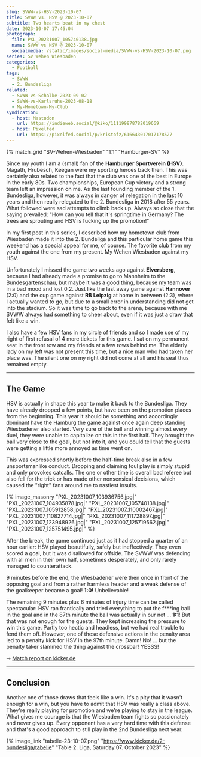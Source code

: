 ```yaml
---
slug: SVWW-vs-HSV-2023-10-07
title: SVWW vs. HSV @ 2023-10-07
subtitle: Two hearts beat in my chest
date: 2023-10-07 17:46:04
photograph:
  file: PXL_20231007_105740138.jpg
  name: SVWW vs HSV @ 2023-10-07
  socialmedia: /static/images/social-media/SVWW-vs-HSV-2023-10-07.png
series: SV Wehen Wiesbaden
categories:
  - Football
tags:
  - SVWW
  - 2. Bundesliga
related:
  - SVWW-vs-Schalke-2023-09-02
  - SVWW-vs-Karlsruhe-2023-08-18
  - My-Hometown-My-Club
syndication:
  - host: Mastodon
    url: https://indieweb.social/@kiko/111199878782019669
  - host: Pixelfed
    url: https://pixelfed.social/p/kristofz/616643017017178527
---
```


{% match_grid "SV-Wehen-Wiesbaden" "1:1" "Hamburger-SV" %}

Since my youth I am a (small) fan of the **Hamburger Sportverein (HSV)**. Magath, Hrubesch, Keegan were my sporting heroes back then. This was certainly also related to the fact that the club was one of the best in Europe in the early 80s. Two championships, European Cup victory and a strong team left an impression on me. As the last founding member of the 1. Bundesliga, however, it was always in danger of relegation in the last 10 years and then really relegated to the 2. Bundesliga in 2018 after 55 years. What followed were sad attempts to climb back up. Always so close that the saying prevailed: "How can you tell that it's springtime in Germany? The trees are sprouting and HSV is fucking up the promotion!"

In my first post in this series, I described how my hometown club from Wiesbaden made it into the 2. Bundeliga and this particular home game this weekend has a special appeal for me, of course. The favorite club from my youth against the one from my present. My Wehen Wiesbaden against my HSV.

<!-- more -->

Unfortunately I missed the game two weeks ago against **Elversberg**, because I had already made a promise to go to Mannheim to the Bundesgartenschau, but maybe it was a good thing, because my team was in a bad mood and lost 0:2. Just like the last away game against **Hannover** (2:0) and the cup game against **RB Leipzig** at home in between (2:3), where I actually wanted to go, but due to a small error in understanding did not get into the stadium. So it was time to go back to the arena, because with me SVWW always had something to cheer about, even if it was just a draw that felt like a win.

I also have a few HSV fans in my circle of friends and so I made use of my right of first refusal of 4 more tickets for this game. I sat on my permanent seat in the front row and my friends at a few rows behind me. The elderly lady on my left was not present this time, but a nice man who had taken her place was. The silent one on my right did not come at all and his seat thus remained empty.

---

## The Game

HSV is actually in shape this year to make it back to the Bundesliga. They have already dropped a few points, but have been on the promotion places from the beginning. This year it should be something and accordingly dominant have the Hamburg the game against once again deep standing Wiesbadener also started. Very sure of the ball and winning almost every duel, they were unable to capitalize on this in the first half. They brought the ball very close to the goal, but not into it, and you could tell that the guests were getting a little more annoyed as time went on.

This was expressed shortly before the half-time break also in a few unsportsmanlike conduct. Dropping and claiming foul play is simply stupid and only provokes catcalls. The one or other time is overall bad referee but also fell for the trick or has made other nonsensical decisions, which caused the "right" fans around me to nastiest insults.

{% image_masonry
  "PXL_20231007_103936756.jpg|"
  "PXL_20231007_104935878.jpg|"
  "PXL_20231007_105740138.jpg|"
  "PXL_20231007_105912858.jpg|"
  "PXL_20231007_110002467.jpg|"
  "PXL_20231007_110827714.jpg|"
  "PXL_20231007_111728897.jpg|"
  "PXL_20231007_123948926.jpg|"
  "PXL_20231007_125719562.jpg|"
  "PXL_20231007_125751495.jpg|"
%}

After the break, the game continued just as it had stopped a quarter of an hour earlier: HSV played beautifully, safely but ineffectively. They even scored a goal, but it was disallowed for offside. The SVWW was defending with all men in their own half, sometimes desperately, and only rarely managed to counterattack.

9 minutes before the end, the Wiesbadener were then once in front of the opposing goal and from a rather harmless header and a weak defense of the goalkeeper became a goal! **1:0!** Unbelievable!

The remaining 9 minutes plus 6 minutes of injury time can be called spectacular: HSV ran frantically and tried everything to put the f\*\*\*ing ball in the goal and in the 87th minute the ball was actually in our net ... **1:1**! But that was not enough for the guests. They kept increasing the pressure to win this game. Partly too hectic and headless, but we had real trouble to fend them off. However, one of these defensive actions in the penalty area led to a penalty kick for HSV in the 97th minute. Damn! No! ... but the penalty taker slammed the thing against the crossbar! YESSS!

&#x21FE;&nbsp;[Match report on kicker.de](https://www.kicker.de/wiesbaden-gegen-hsv-2023-bundesliga-4861740/spielbericht)

---

## Conclusion

Another one of those draws that feels like a win. It's a pity that it wasn't enough for a win, but you have to admit that HSV was really a class above. They're really playing for promotion and we're playing to stay in the league. What gives me courage is that the Wiesbaden team fights so passionately and never gives up. Every opponent has a very hard time with this defense and that's a good approach to still play in the 2nd Bundesliga next year.

{% image_link "tabelle-23-10-07.png" "https://www.kicker.de/2-bundesliga/tabelle" "Table 2. Liga, Saturday 07. October 2023" %}
